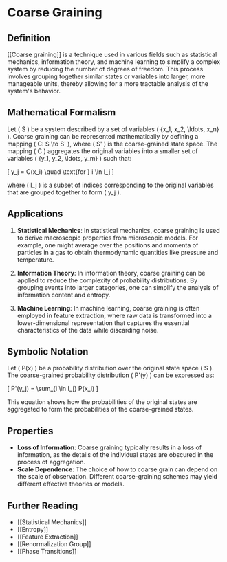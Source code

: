 
# Coarse Graining

## Definition
[[Coarse graining]] is a technique used in various fields such as statistical mechanics, information theory, and machine learning to simplify a complex system by reducing the number of degrees of freedom. This process involves grouping together similar states or variables into larger, more manageable units, thereby allowing for a more tractable analysis of the system's behavior.

## Mathematical Formalism
Let \( S \) be a system described by a set of variables \( \{x_1, x_2, \ldots, x_n\} \). Coarse graining can be represented mathematically by defining a mapping \( C: S \to S' \), where \( S' \) is the coarse-grained state space. The mapping \( C \) aggregates the original variables into a smaller set of variables \( \{y_1, y_2, \ldots, y_m\} \) such that:

\[
y_j = C(x_i) \quad \text{for } i \in I_j
\]

where \( I_j \) is a subset of indices corresponding to the original variables that are grouped together to form \( y_j \).

## Applications
1. **Statistical Mechanics**: In statistical mechanics, coarse graining is used to derive macroscopic properties from microscopic models. For example, one might average over the positions and momenta of particles in a gas to obtain thermodynamic quantities like pressure and temperature.

2. **Information Theory**: In information theory, coarse graining can be applied to reduce the complexity of probability distributions. By grouping events into larger categories, one can simplify the analysis of information content and entropy.

3. **Machine Learning**: In machine learning, coarse graining is often employed in feature extraction, where raw data is transformed into a lower-dimensional representation that captures the essential characteristics of the data while discarding noise.

## Symbolic Notation
Let \( P(x) \) be a probability distribution over the original state space \( S \). The coarse-grained probability distribution \( P'(y) \) can be expressed as:

\[
P'(y_j) = \sum_{i \in I_j} P(x_i)
\]

This equation shows how the probabilities of the original states are aggregated to form the probabilities of the coarse-grained states.

## Properties
- **Loss of Information**: Coarse graining typically results in a loss of information, as the details of the individual states are obscured in the process of aggregation.
- **Scale Dependence**: The choice of how to coarse grain can depend on the scale of observation. Different coarse-graining schemes may yield different effective theories or models.

## Further Reading
- [[Statistical Mechanics]]
- [[Entropy]]
- [[Feature Extraction]]
- [[Renormalization Group]]
- [[Phase Transitions]]
